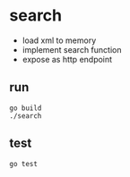 # search

* load xml to memory
* implement search function
* expose as http endpoint

## run

```
go build
./search
```

## test

```
go test
```
